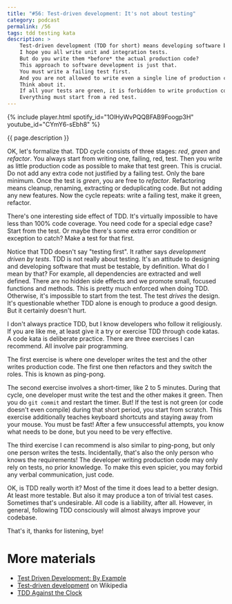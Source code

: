 ```yaml
---
title: "#56: Test-driven development: It's not about testing"
category: podcast
permalink: /56
tags: tdd testing kata
description: >
    Test-driven development (TDD for short) means developing software by writing tests first.
    I hope you all write unit and integration tests.
    But do you write them *before* the actual production code?
    This approach to software development is just that.
    You must write a failing test first.
    And you are not allowed to write even a single line of production code without a failing test.
    Think about it.
    If all your tests are green, it is forbidden to write production code.
    Everything must start from a red test.
---
```


{% include player.html spotify_id="1OlHyWvPQQBFAB9Foogp3H" youtube_id="CYmY6-sEbh8" %}

{{ page.description }}

OK, let's formalize that.
TDD cycle consists of three stages: _red_, _green_ and _refactor_.
You always start from writing one, failing, red, test.
Then you write as little production code as possible to make that test green.
This is crucial.
Do not add any extra code not justified by a failing test.
Only the bare minimum.
Once the test is _green_, you are free to _refactor_.
Refactoring means cleanup, renaming, extracting or deduplicating code.
But not adding any new features.
Now the cycle repeats: write a failing test, make it green, refactor.

There's one interesting side effect of TDD.
It's virtually impossible to have less than 100% code coverage.
You need code for a special edge case?
Start from the test.
Or maybe there's some extra error condition or exception to catch?
Make a test for that first.

Notice that TDD doesn't say "testing first".
It rather says _development driven by tests_.
TDD is not really about testing.
It's an attitude to designing and developing software that must be testable, by definition.
What do I mean by that?
For example, all dependencies are extracted and well defined.
There are no hidden side effects and we promote small, focused functions and methods.
This is pretty much enforced when doing TDD.
Otherwise, it's impossible to start from the test.
The test _drives_ the design.
It's questionable whether TDD alone is enough to produce a good design.
But it certainly doesn't hurt.

I don't always practice TDD, but I know developers who follow it religiously.
If you are like me, at least give it a try or exercise TDD through code katas.
A code kata is deliberate practice.
There are three exercises I can recommend.
All involve pair programming.

The first exercise is where one developer writes the test and the other writes production code.
The first one then refactors and they switch the roles.
This is known as ping-pong.

The second exercise involves a short-timer, like 2 to 5 minutes.
During that cycle, one developer must write the test and the other makes it green.
Then you do `git commit` and restart the timer.
But!
If the test is not green (or code doesn't even compile) during that short period, you start from scratch.
This exercise additionally teaches keyboard shortcuts and staying away from your mouse.
You must be fast!
After a few unsuccessful attempts, you know what needs to be done, but you need to be very effective.

The third exercise I can recommend is also similar to ping-pong, but only one person writes the tests.
Incidentally, that's also the only person who knows the requirements!
The developer writing production code may only rely on tests, no prior knowledge.
To make this even spicier, you may forbid any verbal communication, just code.

OK, is TDD really worth it?
Most of the time it does lead to a better design.
At least more testable.
But also it may produce a ton of trivial test cases.
Sometimes that's undesirable.
All code is a liability, after all.
However, in general, following TDD consciously will almost always improve your codebase.

That's it, thanks for listening, bye!

# More materials

* [Test Driven Development: By Example](https://www.amazon.com/Test-Driven-Development-Kent-Beck/dp/0321146530)
* [Test-driven development](https://en.wikipedia.org/wiki/Test-driven_development) on Wikipedia
* [TDD Against the Clock](https://blog.activelylazy.co.uk/2015/02/19/tdd-against-the-clock/)
